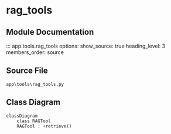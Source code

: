# rag_tools

## Module Documentation

::: app.tools.rag_tools
    options:
        show_source: true
        heading_level: 3
        members_order: source

## Source File

`app\tools\rag_tools.py`

## Class Diagram

```mermaid
classDiagram
    class RAGTool
    RAGTool : +retrieve()
```
